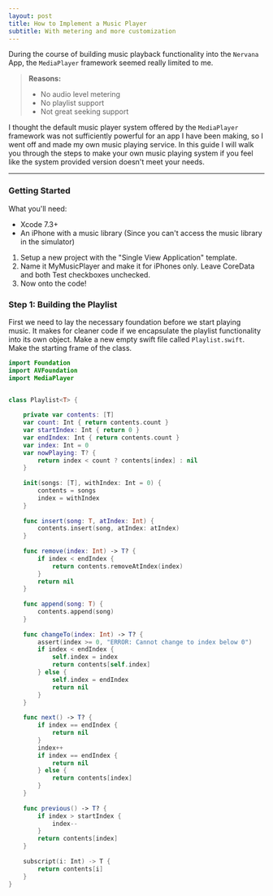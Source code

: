 ```yaml
---
layout: post
title: How to Implement a Music Player
subtitle: With metering and more customization
---
```


During the course of building music playback functionality into the `Nervana` App, the `MediaPlayer` framework seemed really limited to me.

> **Reasons:**
> 
> - No audio level metering
> - No playlist support
> - Not great seeking support

I thought the default music player system offered by the `MediaPlayer` framework was not sufficiently powerful for an app I have been making, so I went off and made my own music playing service. In this guide I will walk you through the steps to make your own music playing system if you feel like the system provided version doesn't meet your needs.

----------

### Getting Started

What you'll need:  

- Xcode 7.3+
- An iPhone with a music library (Since you can't access the music library in the simulator)

1. Setup a new project with the "Single View Application" template.  
2. Name it MyMusicPlayer and make it for iPhones only. Leave CoreData and both Test checkboxes unchecked.
3. Now onto the code!

### Step 1: Building the Playlist  

First we need to lay the necessary foundation before we start playing music. It makes for cleaner code if we encapsulate the playlist functionality into its own object. Make a new empty swift file called `Playlist.swift`. Make the starting frame of the class.  

~~~ swift
import Foundation
import AVFoundation
import MediaPlayer


class Playlist<T> {
	
	private var contents: [T]
	var count: Int { return contents.count }
	var startIndex: Int { return 0 }
	var endIndex: Int { return contents.count }
	var index: Int = 0
	var nowPlaying: T? {
		return index < count ? contents[index] : nil
	}
	
	init(songs: [T], withIndex: Int = 0) {
		contents = songs
		index = withIndex
	}
	
	func insert(song: T, atIndex: Int) {
		contents.insert(song, atIndex: atIndex)
	}
	
	func remove(index: Int) -> T? {
		if index < endIndex {
			return contents.removeAtIndex(index)
		}
		return nil
	}
	
	func append(song: T) {
		contents.append(song)
	}
	
	func changeTo(index: Int) -> T? {
		assert(index >= 0, "ERROR: Cannot change to index below 0")
		if index < endIndex {
			self.index = index
			return contents[self.index]
		} else {
			self.index = endIndex
			return nil
		}
	}
	
	func next() -> T? {
		if index == endIndex {
			return nil
		}
		index++
		if index == endIndex {
			return nil
		} else {
			return contents[index]
		}
	}
	
	func previous() -> T? {
		if index > startIndex {
			index--
		}
		return contents[index]
	}
	
	subscript(i: Int) -> T {
		return contents[i]
	}
}
~~~~


